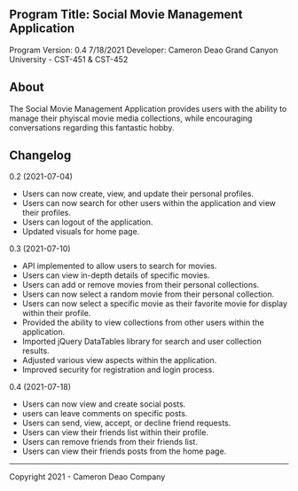 Program Title: Social Movie Management Application
------------------------------------------------------------------

Program Version: 0.4 7/18/2021
Developer: Cameron Deao
Grand Canyon University - CST-451 & CST-452


About
------------------------------------------------------------------
The Social Movie Management Application provides
users with the ability to manage their phyiscal
movie media collections, while encouraging
conversations regarding this fantastic hobby.


Changelog
------------------------------------------------------------------
0.2 (2021-07-04)
- Users can now create, view, and update their personal profiles.
- Users can now search for other users within the application and
  view their profiles.
- Users can logout of the application.
- Updated visuals for home page.


0.3 (2021-07-10)
- API implemented to allow users to search for movies.
- Users can view in-depth details of specific movies.
- Users can add or remove movies from their personal collections.
- Users can now select a random movie from their personal collection.
- Users can now select a specific movie as their favorite movie for
  display within their profile.
- Provided the ability to view collections from other users
  within the application.
- Imported jQuery DataTables library for search and user collection
  results.
- Adjusted various view aspects within the application.
- Improved security for registration and login process.

0.4 (2021-07-18)
- Users can now view and create social posts.
- users can leave comments on specific posts.
- Users can send, view, accept, or decline friend requests.
- Users can view their friends list within their profile.
- Users can remove friends from their friends list.
- Users can view their friends posts from the home page.

------------------------------------------------------------------

Copyright 2021 - Cameron Deao Company